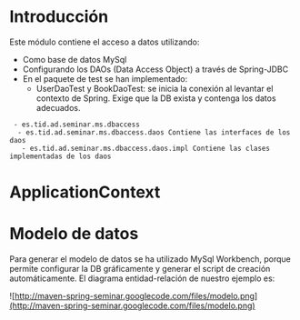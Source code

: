 

# Introducción #
Este módulo contiene el acceso a datos utilizando:
  * Como base de datos MySql
  * Configurando los DAOs (Data Access Object) a través de Spring-JDBC
  * En el paquete de test se han implementado:
    * UserDaoTest y BookDaoTest: se inicia la conexión al levantar el contexto de Spring. Exige que la DB exista y contenga los datos adecuados.

```
 - es.tid.ad.seminar.ms.dbaccess
  - es.tid.ad.seminar.ms.dbaccess.daos Contiene las interfaces de los daos
   - es.tid.ad.seminar.ms.dbaccess.daos.impl Contiene las clases implementadas de los daos
```

# ApplicationContext #

# Modelo de datos #

Para generar el modelo de datos se ha utilizado MySql Workbench, porque permite configurar la DB gráficamente y generar el script de creación automáticamente.
El diagrama entidad-relación de nuestro ejemplo es:

![http://maven-spring-seminar.googlecode.com/files/modelo.png](http://maven-spring-seminar.googlecode.com/files/modelo.png)